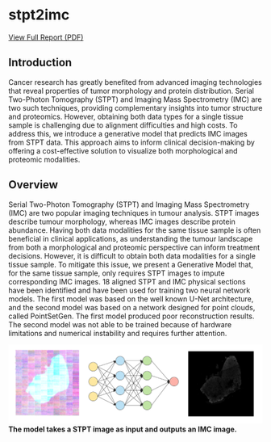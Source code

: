 # stpt2imc

[View Full Report (PDF)](./reports/Final_Report.pdf)

## Introduction
Cancer research has greatly benefited from advanced imaging technologies that reveal properties of tumor morphology and protein distribution. Serial Two-Photon Tomography (STPT) and Imaging Mass Spectrometry (IMC) are two such techniques, providing complementary insights into tumor structure and proteomics. However, obtaining both data types for a single tissue sample is challenging due to alignment difficulties and high costs. To address this, we introduce a generative model that predicts IMC images from STPT data. This approach aims to inform clinical decision-making by offering a cost-effective solution to visualize both morphological and proteomic modalities.

## Overview

Serial Two-Photon Tomography (STPT) and Imaging Mass Spectrometry (IMC) are two popular imaging techniques in tumour analysis. STPT images describe tumour morphology, whereas IMC images describe protein abundance. Having both data modalities for the same tissue sample is often beneficial in clinical applications, as understanding the tumour landscape from both a morphological and proteomic perspective can inform treatment decisions. However, it is difficult to obtain both data modalities for a single tissue sample. To mitigate this issue, we present a Generative Model that, for the same tissue sample, only requires STPT images to impute corresponding IMC images. 18 aligned STPT and IMC physical sections have been identified and have been used for training two neural network models. The first model was based on the well known U-Net architecture, and the second model was based on a network designed for point clouds, called PointSetGen. The first model produced poor reconstruction results. The second model was not able to be trained because of hardware limitations and numerical instability and requires further attention.

![Schematic](./figures/schematic.png)
**The model takes a STPT image as input and outputs an IMC image.**